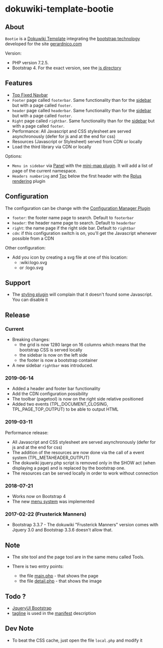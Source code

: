 # dokuwiki-template-bootie

## About

`Bootie` is a [Dokuwiki Template](https://www.dokuwiki.org/template:bootie) integrating the [bootstrap technology](http://getbootstrap.com/) developed for the site [gerardnico.com](http://gerardnico.com)

Version:
  * PHP version 7.2.5.
  * Bootstrap 4. For the exact version, see the [js directory](./js/) 

## Features

  
  * [Top Fixed Navbar](http://getbootstrap.com/components/#navbar-fixed-top)
  * `Footer` page called `footerbar`. Same functionality than for the [sidebar](https://www.dokuwiki.org/faq:sidebar#i_have_a_sidebar_functionality_how_can_i_create_or_edit_a_sidebar_now) but with a page called `footer`.
  * `header` page called `headerbar`. Same functionality than for the [sidebar](https://www.dokuwiki.org/faq:sidebar#i_have_a_sidebar_functionality_how_can_i_create_or_edit_a_sidebar_now) but with a page called `footer`.
  * `Right` page called `rightbar`. Same functionality than for the [sidebar](https://www.dokuwiki.org/faq:sidebar#i_have_a_sidebar_functionality_how_can_i_create_or_edit_a_sidebar_now) but with a page called `footer`. 
  * Performance: All Javascript and CSS stylesheet are served asynchronously (defer for js and at the end for css)
  * Resources (Javascript or Stylesheet) served from CDN or locally
  * Load the third library via CDN or locally

Options:

  * `Menu in sidebar` via [Panel](http://getbootstrap.com/components/#panels-heading) with the [mini-map plugin](https://gerardnico.com/dokuwiki/minimap). It will add a list of page of the current namespace.
  * `Headers numbering` and [Toc](https://www.dokuwiki.org/toc) below the first header with the [Rplus rendering](https://www.dokuwiki.org/plugin:rplus) plugin

## Configuration

The configuration can be change with the [Configuration Manager Plugin](https://www.dokuwiki.org/plugin:config)

  * `footer`: the footer name page to search. Default to `footerbar`
  * `header`: the header name page to search. Default to `headerbar`
  * `right`: the name page if the right side bar. Default to `rightbar`
  * `cdn`: if this configuration switch is on, you'll get the Javascript whenever possible from a CDN

Other configuration:

  * Add you icon by creating a svg file at one of this location:
     * :wiki:logo.svg
     * or :logo.svg
  
## Support

  * The [styling plugin](https://www.dokuwiki.org/plugin:styling) will complain that it doesn't found some Javascript. You can disable it
    
## Release

### Current

  * Breaking changes: 
     * the grid is now 1280 large on 16 columns which means that the bootstrap CSS is served locally
     * the sidebar is now on the left side
     * the footer is now a bootstrap container
  * A new sidebar `rightbar` was introduced.
  

### 2019-06-14

  * Added a header and footer bar functionality
  * Add the CDN configuration possibility
  * The toolbar (pagetool) is now on the right side relative positioned
  * Added two events (TPL_DOCUMENT_CLOSING, TPL_PAGE_TOP_OUTPUT) to be able to output HTML
  
### 2019-03-11

Performance release:

  * All Javascript and CSS stylesheet are served asynchronously (defer for js and at the end for css)
  * The addition of the resources are now done via the call of a event system (TPL_METAHEADER_OUTPUT)
  * The dokuwiki jquery.php script is removed only in the SHOW act (when displaying a page) and is replaced by the bootstrap one.
  * The resources can be served locally in order to work without connection

### 2018-07-21

  * Works now on Bootstrap 4
  * The new [menu system](https://www.dokuwiki.org/devel:menus) was implemented
   
### 2017-02-22 (Frusterick Manners)

  * Bootstrap 3.3.7 - The dokuwiki "Frusterick Manners" version comes with Jquery 3.0 and Bootstrap 3.3.6 doesn't allow that.



## Note

  * The site tool and the page tool are in the same menu called Tools.
  
  * There is two entry points:
  
     * the file [main.php](main.php) - that shows the page
     * the file [detail.php](detail.php) - that shows the image

## Todo ?

  * [JqueryUI Bootstrap](https://cdn.rawgit.com/arschmitz/jqueryui-bootstrap-adapter/v0.3.0/index.html)
  * [tagline](https://www.dokuwiki.org/config:tagline) is used in the [manifest](https://www.dokuwiki.org/devel:manifest) description
  
## Dev Note

  * To beat the CSS cache, just open the file `local.php` and modify it